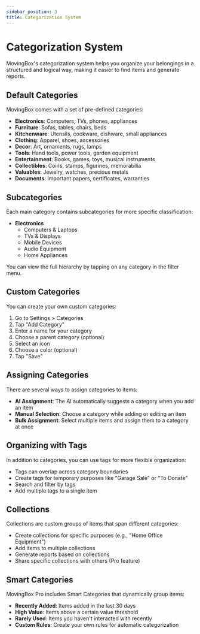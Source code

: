 ```yaml
---
sidebar_position: 3
title: Categorization System
---
```


# Categorization System

MovingBox's categorization system helps you organize your belongings in a structured and logical way, making it easier to find items and generate reports.

## Default Categories

MovingBox comes with a set of pre-defined categories:

- **Electronics**: Computers, TVs, phones, appliances
- **Furniture**: Sofas, tables, chairs, beds
- **Kitchenware**: Utensils, cookware, dishware, small appliances
- **Clothing**: Apparel, shoes, accessories
- **Decor**: Art, ornaments, rugs, lamps
- **Tools**: Hand tools, power tools, garden equipment
- **Entertainment**: Books, games, toys, musical instruments
- **Collectibles**: Coins, stamps, figurines, memorabilia
- **Valuables**: Jewelry, watches, precious metals
- **Documents**: Important papers, certificates, warranties

## Subcategories

Each main category contains subcategories for more specific classification:

- **Electronics**
  - Computers & Laptops
  - TVs & Displays
  - Mobile Devices
  - Audio Equipment
  - Home Appliances

You can view the full hierarchy by tapping on any category in the filter menu.

## Custom Categories

You can create your own custom categories:

1. Go to Settings > Categories
2. Tap "Add Category"
3. Enter a name for your category
4. Choose a parent category (optional)
5. Select an icon
6. Choose a color (optional)
7. Tap "Save"

## Assigning Categories

There are several ways to assign categories to items:

- **AI Assignment**: The AI automatically suggests a category when you add an item
- **Manual Selection**: Choose a category while adding or editing an item
- **Bulk Assignment**: Select multiple items and assign them to a category at once

## Organizing with Tags

In addition to categories, you can use tags for more flexible organization:

- Tags can overlap across category boundaries
- Create tags for temporary purposes like "Garage Sale" or "To Donate"
- Search and filter by tags
- Add multiple tags to a single item

## Collections

Collections are custom groups of items that span different categories:

- Create collections for specific purposes (e.g., "Home Office Equipment")
- Add items to multiple collections
- Generate reports based on collections
- Share specific collections with others (Pro feature)

## Smart Categories

MovingBox Pro includes Smart Categories that dynamically group items:

- **Recently Added**: Items added in the last 30 days
- **High Value**: Items above a certain value threshold
- **Rarely Used**: Items you haven't interacted with recently
- **Custom Rules**: Create your own rules for automatic categorization